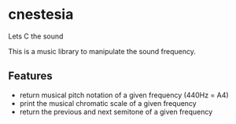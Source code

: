 # cnestesia
Lets C the sound

This is a music library to manipulate the sound frequency.

## Features
- return musical pitch notation of a given frequency (440Hz = A4)
- print the musical chromatic scale of a given frequency
- return the previous and next semitone of a given frequency
